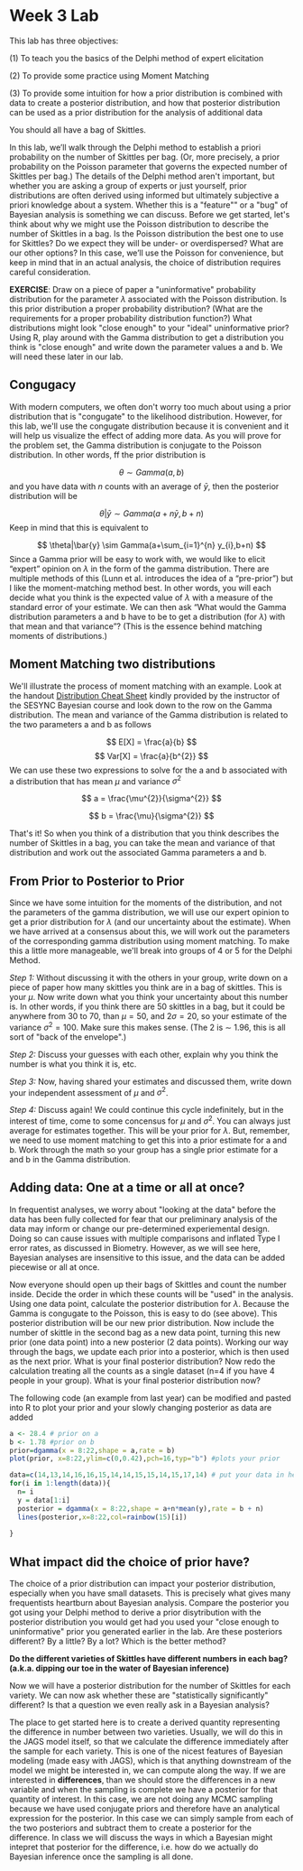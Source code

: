 Week 3 Lab
========================================================

This lab has three objectives:

(1)	To teach you the basics of the Delphi method of expert elicitation

(2)	To provide some practice using Moment Matching

(3)	To provide some intuition for how a prior distribution is combined with data to create a posterior distribution, and how that posterior distribution can be used as a prior distribution for the analysis of additional data

You should all have a bag of Skittles.

In this lab, we’ll walk through the Delphi method to establish a priori probability on the number of Skittles per bag. (Or, more precisely, a prior probability on the Poisson parameter that governs the expected number of Skittles per bag.) The details of the Delphi method aren't important, but whether you are asking a group of experts or just yourself, prior distributions are often derived using informed but ultimately subjective a priori knowledge about a system. Whether this is a "feature"" or a "bug" of Bayesian analysis is something we can discuss.  Before we get started, let's think about why we might use the Poisson distribution to describe the number of Skittles in a bag. Is the Poisson distribution the best one to use for Skittles? Do we expect they will be under- or overdispersed? What are our other options? In this case, we’ll use the Poisson for convenience, but keep in mind that in an actual analysis, the choice of distribution requires careful consideration.

**EXERCISE**: Draw on a piece of paper a "uninformative" probability distribution for the parameter $\lambda$ associated with the Poisson distribution. Is this prior distribution a proper probability distribution? (What are the requirements for a proper probability distribution function?) What distributions might look "close enough" to your "ideal" uninformative prior? Using R, play around with the Gamma distribution to get a distribution you think is "close enough" and write down the parameter values a and b. We will need these later in our lab.

Congugacy
-----------

With modern computers, we often don't worry too much about using a prior distribution that is "congugate" to the likelihood distribution. However, for this lab, we'll use the congugate distribution because it is convenient and it will help us visualize the effect of adding more data. As you will prove for the problem set, the Gamma distribution is conjugate to the Poisson distribution. In other words, ff the prior distribution is

$$
\theta \sim Gamma(a,b)
$$
and you have data with $n$ counts with an average of $\bar{y}$, then the posterior distribution will be

$$
\theta|\bar{y} \sim Gamma(a+n\bar{y},b+n)
$$
Keep in mind that this is equivalent to

$$
\theta|\bar{y} \sim Gamma(a+\sum_{i=1}^{n} y_{i},b+n)
$$
Since a Gamma prior will be easy to work with, we would like to elicit “expert” opinion on $\lambda$ in the form of the gamma distribution. There are multiple methods of this (Lunn et al. introduces the idea of a “pre-prior”) but I like the moment-matching method best. In other words, you will each decide what you think is the expected value of $\lambda$ with a measure of the standard error of your estimate. We can then ask “What would the Gamma distribution parameters a and b have to be to get a distribution (for $\lambda$) with that mean and that variance”? (This is the essence behind matching moments of distributions.)

Moment Matching two distributions
-------------------------------

We'll illustrate the process of moment matching with an example. Look at the handout [Distribution Cheat Sheet](https://github.com/hlynch/Bayesian2020/tree/master/_data/DistributionCheatSheet.pdf) kindly provided by the instructor of the SESYNC Bayesian course and look down to the row on the Gamma distribution. The mean and variance of the Gamma distribution is related to the two parameters a and b as follows

$$
E[X] = \frac{a}{b}
$$
$$
Var[X] = \frac{a}{b^{2}}
$$
We can use these two expressions to solve for the a and b associated with a distribution that has mean $\mu$ and variance $\sigma^{2}$

$$
a = \frac{\mu^{2}}{\sigma^{2}}
$$

$$
b = \frac{\mu}{\sigma^{2}}
$$

That's it! So when you think of a distribution that you think describes the number of Skittles in a bag, you can take the mean and variance of that distribution and work out the associated Gamma parameters a and b.

From Prior to Posterior to Prior
-----------------------------

Since we have some intuition for the moments of the distribution, and not the parameters of the gamma distribution, we will use our expert opinion to get a prior distribution for $\lambda$ (and our uncertainty about the estimate). When we have arrived at a consensus about this, we will work out the parameters of the corresponding gamma distribution using moment matching. To make this a little more manageable, we'll break into groups of 4 or 5 for the Delphi Method.

*Step 1:*
Without discussing it with the others in your group, write down on a piece of paper how many skittles you think are in a bag of skittles. This is your $\mu$. Now write down what you think your uncertainty about this number is. In other words, if you think there are 50 skittles in a bag, but it could be anywhere from 30 to 70, than $\mu=50$, and $2\sigma = 20$, so your estimate of the variance $\sigma^{2}=100$. Make sure this makes sense. (The 2 is $\sim$ 1.96, this is all sort of "back of the envelope".)

*Step 2:*
Discuss your guesses with each other, explain why you think the number is what you think it is, etc.

*Step 3:* 
Now, having shared your estimates and discussed them, write down your independent assessment of $\mu$ and $\sigma^{2}$.

*Step 4:*
Discuss again! We could continue this cycle indefinitely, but in the interest of time, come to some concensus for $\mu$ and $\sigma^{2}$. You can always just average for estimates together. This will be your prior for $\lambda$. But, remember, we need to use moment matching to get this into a prior estimate for a and b. Work through the math so your group has a single prior estimate for a and b in the Gamma distribution.

Adding data: One at a time or all at once?
------------------------------------------

In frequentist analyses, we worry about "looking at the data" before the data has been fully collected for fear that our preliminary analysis of the data may inform or change our pre-determined experiemental design. Doing so can cause issues with multiple comparisons and inflated Type I error rates, as discussed in Biometry. However, as we will see here, Bayesian analyses are insensitive to this issue, and the data can be added piecewise or all at once.

Now everyone should open up their bags of Skittles and count the number inside. Decide the order in which these counts will be "used" in the analysis. Using one data point, calculate the posterior distribution for $\lambda$. Because the Gamma is congugate to the Poisson, this is easy to do (see above). This posterior distribution will be our new prior distribution. Now include the number of skittle in the second bag as a new data point, turning this new prior (one data point) into a new posterior (2 data points). Working our way through the bags, we update each prior into a posterior, which is then used as the next prior. What is your final posterior distribution? Now redo the calculation treating all the counts as a single dataset (n=4 if you have 4 people in your group). What is your final posterior distribution now?

The following code (an example from last year) can be modified and pasted into R to plot your prior and your slowly changing posterior as data are added


```r
a <- 28.4 # prior on a
b <- 1.78 #prior on b
prior=dgamma(x = 8:22,shape = a,rate = b)
plot(prior, x=8:22,ylim=c(0,0.42),pch=16,typ="b") #plots your prior

data=c(14,13,14,16,16,15,14,14,15,15,14,15,17,14) # put your data in here
for(i in 1:length(data)){
  n= i
  y = data[1:i]
  posterior = dgamma(x = 8:22,shape = a+n*mean(y),rate = b + n)
  lines(posterior,x=8:22,col=rainbow(15)[i])
  
}
```


What impact did the choice of prior have?
---------------------------------------

The choice of a prior distribution can impact your posterior distribution, especially when you have small datasets. This is precisely what gives many frequentists heartburn about Bayesian analysis. Compare the posterior you got using your Delphi method to derive a prior disytribution with the posterior distribution you would get had you used your "close enough to uninformative" prior you generated earlier in the lab. Are these posteriors different? By a little? By a lot? Which is the better method?

**Do the different varieties of Skittles have different numbers in each bag? (a.k.a. dipping our toe in the water of Bayesian inference)**

Now we will have a posterior distribution for the number of Skittles for each variety. We can now ask whether these are "statistically significantly" different? Is that a question we even really ask in a Bayesian analysis? 

The place to get started here is to create a derived quantity representing the difference in number between two varieties. Usually, we will do this in the JAGS model itself, so that we calculate the difference immediately after the sample for each variety. This is one of the nicest features of Bayesian modeling (made easy with JAGS), which is that anything downstream of the model we might be interested in, we can compute along the way. If we are interested in **differences**, than we should store the differences in a new variable and when the sampling is complete we have a posterior for that quantity of interest. In this case, we are not doing any MCMC sampling because we have used conjugate priors and therefore have an analytical expression for the posterior. In this case we can simply sample from each of the two posteriors and subtract them to create a posterior for the difference. In class we will discuss the ways in which a Bayesian might intepret that posterior for the difference, i.e. how do we actually do Bayesian inference once the sampling is all done.
